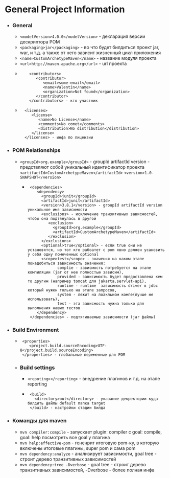 # General Project Information
- ### General
   -   ```<modelVersion>4.0.0</modelVersion>``` - декларация версии дескриптора POM
   -   ```<packaging>jar</packaging>``` - во что будет билдиться проект jar, war, и т.д. а также от него зависит жизненный цикл приложения
   -   ```<name>CustomArchetypeMaven</name>``` - название модуля проекта
   -   ```<url>http://maven.apache.org</url>``` - url проекта
   - ```
         <contributors>
            <contributor>
               <email>some-email</email>
               <name>Valentin</name>
               <organization>Not found</organization>
            </contributor>
         </contributors> - кто участник
  - ```
      <licenses>
         <license>
            <name>No License</name>
            <comments>No comet</comments>
            <distribution>No distribution</distribution>
         </license>
      </licenses> - инфа по лицензии
- ### POM Relationships
   - ```<groupId>org.example</groupId>``` - groupId artifactId version - предствляют собой уникальный идентификатор проекта
     ```<artifactId>CustomArchetypeMaven</artifactId>```
     ```<version>1.0-SNAPSHOT</version>```
     - ```
        <dependencies>
           <dependency>
             <groupId>junit</groupId>
             <artifactId>junit</artifactId>
             <version>3.8.1</version> - groupId artifactId version уникальное имя зависимости 
             <exclusions> - исключение транзитивных зависмостей, чтобы она подтянулась в другой
                <exclusion>
                  <groupId>org.example</groupId>
                  <artifactId>CustomArchetypeMaven</artifactId>
                </exclusion>
             </exclusions> 
             <optional>true</optional> - если true они не установятся, но тот кто рабоатет с pom явно должен усановить у себя одну помеченных optional
             <scope>test</scope> - значения на каком этапе понадобиться зависимость значения: 
                    complie - зависмость потребуется на этапе компиляции (jar от нее полностью зависим), 
                    provided - зависимость будет предоставлена кем то другим (например tomcat для jakarta.servlet-api), 
                    runtime - runtime  зависимость driver в jdbc который нужен только на этапе запросов, 
                    system - лежит на лоакльном компе(лучше не использовать), 
                    test - эта зависмость нужна только для выполнения наших тестов
           </dependency>
        </dependencies> - подтягиваемые зависимости (jar файлы)
- ### Build Environment
     - ```
        <properties>
           <project.build.sourceEncoding>UTF-8</project.build.sourceEncoding>
        </properties> - глобальные переменные для POM
  - ### Build settings
    - ```<repoting></reporting>``` - внедрение плагинов и т.д. на этапе reporting
    - ```
       <build>
         <directory>out</directory> - указание декректории куда билдить файлы default папка target
       </build> - настройки стадии билда
- ### Команды для maven
    - `mvn compiler:compile` - запускает plugin: compiler с goal: compile, goal: help посмотреть все goal у плагина
    - `mvn help:effective-pom` - гененрит итоговую pom-ку, в которую включены итоговые плагины, super pom и сама pom
    - `mvn dependency:analyze` - анализирует зависимости, goal tree - строит дерево транзитивных зависимостей 
    - `mvn dependency:tree -Dverbose` -  goal tree - строит дерево транзитивных зависимостей, -Dverbose - более полная инфа 
